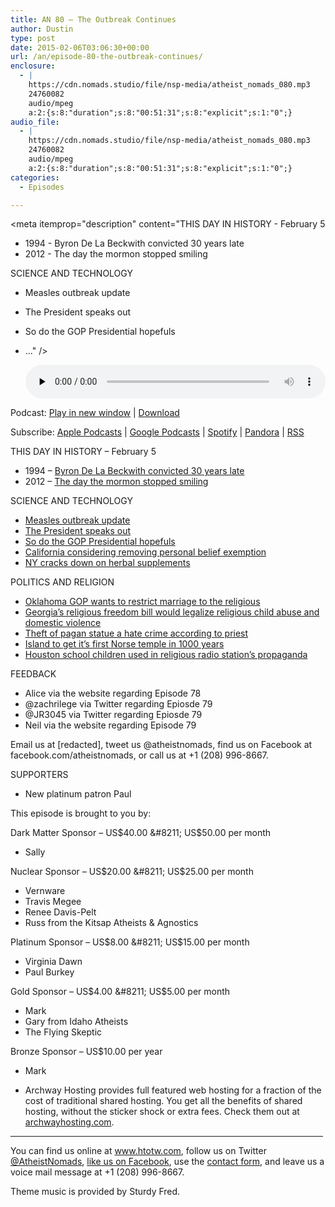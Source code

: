 ```yaml
---
title: AN 80 – The Outbreak Continues
author: Dustin
type: post
date: 2015-02-06T03:06:30+00:00
url: /an/episode-80-the-outbreak-continues/
enclosure:
  - |
    https://cdn.nomads.studio/file/nsp-media/atheist_nomads_080.mp3
    24760082
    audio/mpeg
    a:2:{s:8:"duration";s:8:"00:51:31";s:8:"explicit";s:1:"0";}
audio_file:
  - |
    https://cdn.nomads.studio/file/nsp-media/atheist_nomads_080.mp3
    24760082
    audio/mpeg
    a:2:{s:8:"duration";s:8:"00:51:31";s:8:"explicit";s:1:"0";}
categories:
  - Episodes

---
```

<div itemscope itemtype="http://schema.org/AudioObject">
  <meta itemprop="name" content="Episode 80 &#8211; The Outbreak Continues" />
  
  <meta itemprop="uploadDate" content="2015-02-05T20:06:30-07:00" />
  
  <meta itemprop="encodingFormat" content="audio/mpeg" />
  
  <meta itemprop="duration" content="PT51M31S" />
  
  <meta itemprop="description" content="THIS DAY IN HISTORY - February 5

* 1994 - Byron De La Beckwith convicted 30 years late
* 2012 - The day the mormon stopped smiling

SCIENCE AND TECHNOLOGY

* Measles outbreak update
* The President speaks out
* So do the GOP Presidential hopefuls
* ..." />
  
  <meta itemprop="contentUrl" content="https://dts.podtrac.com/redirect.mp3/cdn.nomads.studio/file/nsp-media/atheist_nomads_080.mp3" />
  
  <meta itemprop="contentSize" content="23.6" />
  </p> 
  
  <div class="powerpress_player" id="powerpress_player_8335">
    <audio class="wp-audio-shortcode" id="audio-5158-79" preload="none" style="width: 100%;" controls="controls"><source type="audio/mpeg" src="https://dts.podtrac.com/redirect.mp3/cdn.nomads.studio/file/nsp-media/atheist_nomads_080.mp3?_=79" /><a href="https://dts.podtrac.com/redirect.mp3/cdn.nomads.studio/file/nsp-media/atheist_nomads_080.mp3">https://dts.podtrac.com/redirect.mp3/cdn.nomads.studio/file/nsp-media/atheist_nomads_080.mp3</a></audio>
  </div>
</div>

<p class="powerpress_links powerpress_links_mp3">
  Podcast: <a href="https://dts.podtrac.com/redirect.mp3/cdn.nomads.studio/file/nsp-media/atheist_nomads_080.mp3" class="powerpress_link_pinw" target="_blank" title="Play in new window" onclick="return powerpress_pinw('https://htotw.com/?powerpress_pinw=5158-podcast');" rel="nofollow">Play in new window</a> | <a href="https://dts.podtrac.com/redirect.mp3/cdn.nomads.studio/file/nsp-media/atheist_nomads_080.mp3" class="powerpress_link_d" title="Download" rel="nofollow" download="atheist_nomads_080.mp3">Download</a>
</p>

<p class="powerpress_links powerpress_subscribe_links">
  Subscribe: <a href="https://podcasts.apple.com/us/podcast/humanists-take-on-the-world/id530050098?mt=2&ls=1" class="powerpress_link_subscribe powerpress_link_subscribe_itunes" target="_blank" title="Subscribe on Apple Podcasts" rel="nofollow">Apple Podcasts</a> | <a href="https://www.google.com/podcasts?feed=aHR0cDovL2F0aGVpc3Rub21hZHMubGlic3luLmNvbS9yc3M%3D" class="powerpress_link_subscribe powerpress_link_subscribe_googleplay" target="_blank" title="Subscribe on Google Podcasts" rel="nofollow">Google Podcasts</a> | <a href="https://open.spotify.com/show/3LzK2xZGike6Tc1GEMtMbr?si=LieN9SNuTpq96smuaUsH8A" class="powerpress_link_subscribe powerpress_link_subscribe_spotify" target="_blank" title="Subscribe on Spotify" rel="nofollow">Spotify</a> | <a href="https://www.pandora.com/podcast/atheist-nomads/PC:10122?corr=62071012&part=ug" class="powerpress_link_subscribe powerpress_link_subscribe_pandora" target="_blank" title="Subscribe on Pandora" rel="nofollow">Pandora</a> | <a href="https://htotw.com/feed/podcast/" class="powerpress_link_subscribe powerpress_link_subscribe_rss" target="_blank" title="Subscribe via RSS" rel="nofollow">RSS</a>
</p>

THIS DAY IN HISTORY &#8211; February 5

* 1994 &#8211; <a href="http://www.history.com/this-day-in-history/beckwith-convicted-of-killing-medgar-evers" target="_blank" rel="noopener">Byron De La Beckwith convicted 30 years late</a>  
* 2012 &#8211; <a href="http://www.history.com/this-day-in-history/husband-of-missing-utah-woman-kills-self-and-two-young-sons" target="_blank" rel="noopener">The day the mormon stopped smiling</a>

SCIENCE AND TECHNOLOGY

* <a href="http://www.washingtonpost.com/news/post-nation/wp/2015/02/02/more-than-100-confirmed-cases-of-measles-in-the-u-s/" target="_blank" rel="noopener">Measles outbreak update</a>  
* <a href="http://www.washingtonpost.com/news/morning-mix/wp/2015/02/02/get-your-kids-vaccinated-obama-tells-parents-doubting-indisputable-science/" target="_blank" rel="noopener">The President speaks out</a>  
* <a href="http://www.nbcnews.com/politics/elections/rand-paul-vaccines-can-lead-mental-disorders-n298821" target="_blank" rel="noopener">So do the GOP Presidential hopefuls</a>  
* <a href="http://www.mercurynews.com/health/ci_27458564/legislation-introduced-repeal-opt-out-provision-vaccination-law" target="_blank" rel="noopener">California considering removing personal belief exemption</a>  
* <a href="http://www.syracuse.com/news/index.ssf/2015/02/whats_in_your_herbal_supplement_contaminants_often_substituted_for_herbs_investi.html" target="_blank" rel="noopener">NY cracks down on herbal supplements</a>

POLITICS AND RELIGION

* <a href="http://www.kswo.com/story/27918885/proposed-bill-would-end-marriage-licenses" target="_blank" rel="noopener">Oklahoma GOP wants to restrict marriage to the religious</a>  
* <a href="http://www.macon.com/2015/01/18/3536822_your-say-religious-freedom-bill.html?rh=1" target="_blank" rel="noopener">Georgia’s religious freedom bill would legalize religious child abuse and domestic violence</a>  
* <a href="http://www.londonderrysentinel.co.uk/news/local-news/manannan-mac-lir-pagan-priest-says-statue-theft-a-hate-crime-1-6543319" target="_blank" rel="noopener">Theft of pagan statue a hate crime according to priest</a>  
* <a href="http://www.theglobeandmail.com/news/world/a-new-guard-for-asgard-iceland-building-first-temple-to-norse-gods-in-1000-years/article22743857/" target="_blank" rel="noopener">Island to get it’s first Norse temple in 1000 years</a>  
* <a href="https://www.change.org/p/humble-independent-school-district-stop-allowing-religious-media-outlets-to-use-students-to-promote-their-agenda-under-the-guise-of-being-patriotic-on-christ-based-media-outlets-and-subjecting-them-to-proselytizing-by-displaying-the-promise-and-logo-?just_created=true" target="_blank" rel="noopener">Houston school children used in religious radio station’s propaganda</a>

FEEDBACK

* Alice via the website regarding Episode 78  
* @zachrilege via Twitter regarding Epiosde 79  
* @JR3045 via Twitter regarding Epiosde 79  
* Neil via the website regarding Episode 79

Email us at [redacted], tweet us @atheistnomads, find us on Facebook at facebook.com/atheistnomads, or call us at +1 (208) 996-8667.

SUPPORTERS

* New platinum patron Paul

This episode is brought to you by:

Dark Matter Sponsor &#8211; US$40.00 &#8211; US$50.00 per month  
* Sally

Nuclear Sponsor &#8211; US$20.00 &#8211; US$25.00 per month  
* Vernware  
* Travis Megee  
* Renee Davis-Pelt  
* Russ from the Kitsap Atheists & Agnostics

Platinum Sponsor – US$8.00 &#8211; US$15.00 per month  
* Virginia Dawn  
* Paul Burkey

Gold Sponsor – US$4.00 &#8211; US$5.00 per month  
* Mark  
* Gary from Idaho Atheists  
* The Flying Skeptic

Bronze Sponsor &#8211; US$10.00 per year  
* Mark

* Archway Hosting provides full featured web hosting for a fraction of the cost of traditional shared hosting. You get all the benefits of shared hosting, without the sticker shock or extra fees. Check them out at <a href="http://archwayhosting.com/" target="_blank" rel="noopener">archwayhosting.com</a>.

<hr width="500" />

You can find us online at <a href="https://www.htotw.com/" target="_blank" rel="noopener">www.htotw.com</a>, follow us on Twitter <a href="https://htotw.com/twitter" target="_blank" rel="noopener">@AtheistNomads</a>, <a href="https://htotw.com/facebook" target="_blank" rel="noopener">like us on Facebook</a>, use the [contact form](https://htotw.com/contact), and leave us a voice mail message at +1 (208) 996-8667.

Theme music is provided by Sturdy Fred.